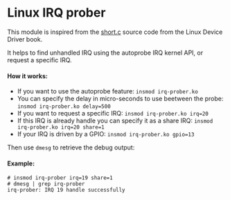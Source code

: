 Linux IRQ prober
==============================

This module is inspired from the [short.c](https://www.cs.fsu.edu/~baker/devices/lxr/http/source/ldd-examples/short/short.c) source code from the Linux Device Driver book.

It helps to find unhandled IRQ using the autoprobe IRQ kernel API, or request a specific IRQ.

#### How it works:
* If you want to use the autoprobe feature: `insmod irq-prober.ko`
* You can specify the delay in micro-seconds to use beetween the probe: `insmod irq-prober.ko delay=500`
* If you want to request a specific IRQ: `insmod irq-prober.ko irq=20`
* If this IRQ is already handle you can specify it as a share IRQ: `insmod irq-prober.ko irq=20 share=1`
* If your IRQ is driven by a GPIO: `insmod irq-prober.ko gpio=13`

Then use `dmesg` to retrieve the debug output:

#### Example:
```
# insmod irq-prober irq=19 share=1
# dmesg | grep irq-prober
irq-prober: IRQ 19 handle successfully
```
